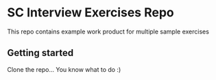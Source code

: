 SC Interview Exercises Repo
==========================

This repo contains example work product for multiple sample exercises

Getting started
---------------

Clone the repo... You know what to do :)
